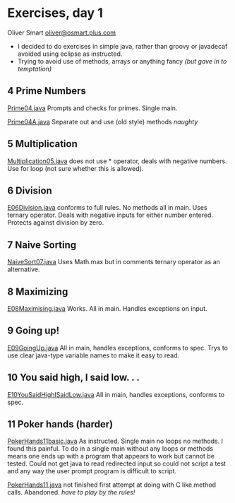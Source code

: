 Exercises, day 1
================

Oliver Smart oliver@osmart.plus.com

* I decided to do exercises in simple java, rather than groovy or javadecaf
  avoided using eclipse as instructed.
* Trying to avoid use of methods, arrays or anything fancy *(but gave in to temptation)*

##  4 Prime Numbers 
[Prime04.java](Prime04.java) Prompts and checks for primes. Single main. 

[Prime04A.java](Prime04A.java) Separate out and use (old style) methods *naughty* 


## 5 Multiplication
[Multiplication05.java](Multiplication05.java) does not use * operator, deals with negative numbers. 
Use for loop (not sure whether this is allowed).

## 6 Division
[E06Division.java](E06Division.java) conforms to full rules. No methods all in main. 
Uses ternary operator. Deals with negative inputs for either number entered.
Protects against division by zero.

## 7 Naive Sorting
[NaiveSort07.java](NaiveSort07.java) Uses Math.max but in comments ternary operator as an alternative.

## 8 Maximizing
[E08Maximising.java](E08Maximising.java) Works. All in main. Handles exceptions on input.

## 9 Going up!
[E09GoingUp.java](E09GoingUp.java) All in main, handles exceptions, conforms to spec. Trys to use
clear java-type variable names to make it easy to read.

## 10 You said high, I said low. . .
[E10YouSaidHighISaidLow.java](E10YouSaidHighISaidLow.java) All in main, handles exceptions, conforms to spec.

## 11 Poker hands (harder)
[PokerHands11basic.java](PokerHands11basic.java) As instructed. Single main no loops no methods.
 I found this painful. To do in a single main without any loops or methods means one
ends up with a program that appears to work but cannot be tested. Could not get
java to read redirected input so could not script a test and any way the
user prompt program is difficult to script.  

[PokerHands11.java](PokerHands11.java) not finished first attempt at doing with C like method calls. Abandoned. 
*have to play by the rules!*
